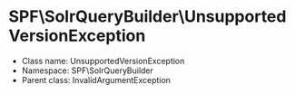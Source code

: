 SPF\SolrQueryBuilder\UnsupportedVersionException
===============






* Class name: UnsupportedVersionException
* Namespace: SPF\SolrQueryBuilder
* Parent class: InvalidArgumentException








